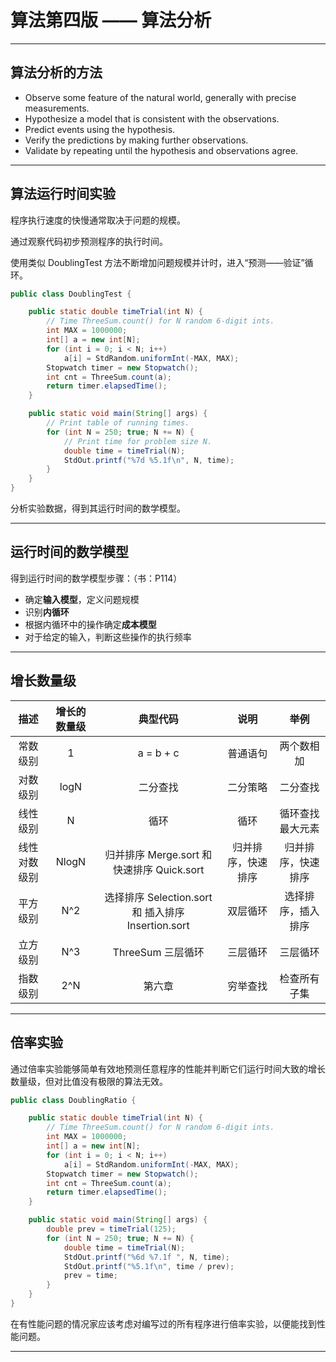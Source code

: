 # 算法第四版 —— 算法分析


---

## 算法分析的方法

- Observe some feature of the natural world, generally with precise measurements.
- Hypothesize a model that is consistent with the observations.
- Predict events using the hypothesis.
- Verify the predictions by making further observations.
- Validate by repeating until the hypothesis and observations agree.

---

## 算法运行时间实验

程序执行速度的快慢通常取决于问题的规模。

通过观察代码初步预测程序的执行时间。

使用类似 DoublingTest 方法不断增加问题规模并计时，进入“预测——验证”循环。

``` Java
public class DoublingTest {

    public static double timeTrial(int N) {  
        // Time ThreeSum.count() for N random 6-digit ints.
        int MAX = 1000000;
        int[] a = new int[N];
        for (int i = 0; i < N; i++)
            a[i] = StdRandom.uniformInt(-MAX, MAX);
        Stopwatch timer = new Stopwatch();
        int cnt = ThreeSum.count(a);
        return timer.elapsedTime();
    }

    public static void main(String[] args) {  
        // Print table of running times.
        for (int N = 250; true; N += N) {  
            // Print time for problem size N.
            double time = timeTrial(N);
            StdOut.printf("%7d %5.1f\n", N, time);
        }
    }
}
```

分析实验数据，得到其运行时间的数学模型。

---

## 运行时间的数学模型

得到运行时间的数学模型步骤：（书：P114）

- 确定**输入模型**，定义问题规模
- 识别**内循环**
- 根据内循环中的操作确定**成本模型**
- 对于给定的输入，判断这些操作的执行频率

---

## 增长数量级

| 描述 | 增长的数量级 | 典型代码 | 说明 | 举例 |
| :----: | :----: | :----: | :----: | :----: |
| 常数级别 | 1 | a = b + c | 普通语句 | 两个数相加 |
| 对数级别 | logN | 二分查找 | 二分策略 | 二分查找 |
| 线性级别 | N | 循环 | 循环 | 循环查找最大元素 |
| 线性对数级别 | NlogN | 归并排序 Merge.sort 和 快速排序 Quick.sort | 归并排序，快速排序 | 归并排序，快速排序 |
| 平方级别 | N^2 | 选择排序 Selection.sort 和 插入排序 Insertion.sort | 双层循环 | 选择排序，插入排序 |
| 立方级别 | N^3 | ThreeSum 三层循环 | 三层循环 | 三层循环 |
| 指数级别 | 2^N | 第六章 | 穷举查找 | 检查所有子集 |

---

## 倍率实验

通过倍率实验能够简单有效地预测任意程序的性能并判断它们运行时间大致的增长数量级，但对比值没有极限的算法无效。

``` Java
public class DoublingRatio {

    public static double timeTrial(int N) {  
        // Time ThreeSum.count() for N random 6-digit ints.
        int MAX = 1000000;
        int[] a = new int[N];
        for (int i = 0; i < N; i++)
            a[i] = StdRandom.uniformInt(-MAX, MAX);
        Stopwatch timer = new Stopwatch();
        int cnt = ThreeSum.count(a);
        return timer.elapsedTime();
    }

    public static void main(String[] args) {
        double prev = timeTrial(125);
        for (int N = 250; true; N += N) {
            double time = timeTrial(N);
            StdOut.printf("%6d %7.1f ", N, time);
            StdOut.printf("%5.1f\n", time / prev);
            prev = time;
        }
    }
}
```

在有性能问题的情况家应该考虑对编写过的所有程序进行倍率实验，以便能找到性能问题。

---

